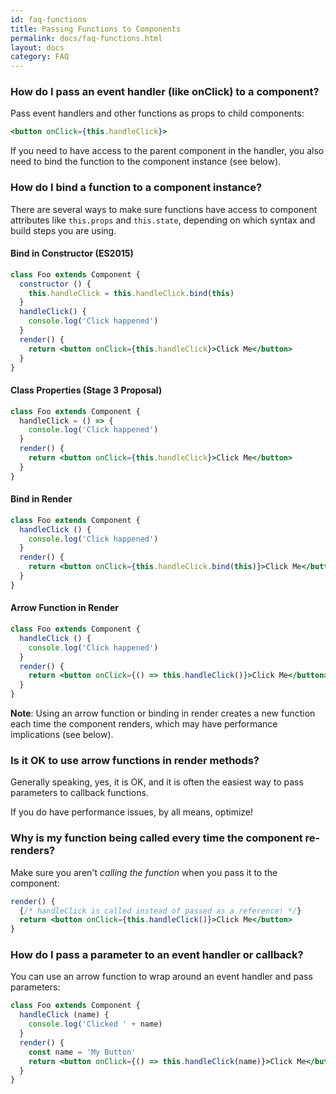 ```yaml
---
id: faq-functions
title: Passing Functions to Components
permalink: docs/faq-functions.html
layout: docs
category: FAQ
---
```


### How do I pass an event handler (like onClick) to a component?

Pass event handlers and other functions as props to child components:

```jsx
<button onClick={this.handleClick}>
```

If you need to have access to the parent component in the handler, you also need to bind the function to the component instance (see below).

### How do I bind a function to a component instance?

There are several ways to make sure functions have access to component attributes like `this.props` and `this.state`, depending on which syntax and build steps you are using.

#### Bind in Constructor (ES2015)

```jsx
class Foo extends Component {
  constructor () {
    this.handleClick = this.handleClick.bind(this)
  }
  handleClick() {
    console.log('Click happened')
  }
  render() {
    return <button onClick={this.handleClick}>Click Me</button>
  }
}
```

#### Class Properties (Stage 3 Proposal)

```jsx
class Foo extends Component {
  handleClick = () => {
    console.log('Click happened')
  }
  render() {
    return <button onClick={this.handleClick}>Click Me</button>
  }
}
```

#### Bind in Render

```jsx
class Foo extends Component {
  handleClick () {
    console.log('Click happened')
  }
  render() {
    return <button onClick={this.handleClick.bind(this)}>Click Me</button>
  }
}
```

#### Arrow Function in Render

```jsx
class Foo extends Component {
  handleClick () {
    console.log('Click happened')
  }
  render() {
    return <button onClick={() => this.handleClick()}>Click Me</button>
  }
}
```

**Note**: Using an arrow function or binding in render creates a new function each time the component renders, which may have performance implications (see below).

### Is it OK to use arrow functions in render methods?

Generally speaking, yes, it is OK, and it is often the easiest way to pass parameters to callback functions.

If you do have performance issues, by all means, optimize!

### Why is my function being called every time the component re-renders?

Make sure you aren't _calling the function_ when you pass it to the component:

```jsx
render() {
  {/* handleClick is called instead of passed as a reference! */}
  return <button onClick={this.handleClick()}>Click Me</button> 
}
```

### How do I pass a parameter to an event handler or callback?

You can use an arrow function to wrap around an event handler and pass parameters: 

```jsx
class Foo extends Component {
  handleClick (name) {
    console.log('Clicked ' + name)
  }
  render() {
    const name = 'My Button'
    return <button onClick={() => this.handleClick(name)}>Click Me</button> 
  }
}
```
